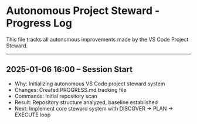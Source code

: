 # Autonomous Project Steward - Progress Log

This file tracks all autonomous improvements made by the VS Code Project Steward.

---

## 2025-01-06 16:00 – Session Start
- Why: Initializing autonomous VS Code project steward system
- Changes: Created PROGRESS.md tracking file
- Commands: Initial repository scan
- Result: Repository structure analyzed, baseline established
- Next: Implement core steward system with DISCOVER → PLAN → EXECUTE loop

